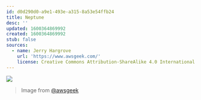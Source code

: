 ```yaml
---
id: d0d290d0-a9e1-493e-a315-8a53e54ffb24
title: Neptune
desc: ''
updated: 1600364869992
created: 1600364869992
stub: false
sources:
  - name: Jerry Hargrove
    url: 'https://www.awsgeek.com/'
    license: Creative Commons Attribution-ShareAlike 4.0 International License
---
```

![](/assets/images/Amazon-Neptune_en.jpg)
> Image from [@awsgeek](https://www.awsgeek.com/Amazon-Neptune/)
